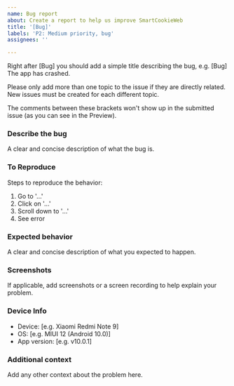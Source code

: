 ```yaml
---
name: Bug report
about: Create a report to help us improve SmartCookieWeb
title: '[Bug]'
labels: 'P2: Medium priority, bug'
assignees: ''

---
```


Right after [Bug] you should add a simple title describing the bug, e.g. [Bug] The app has crashed. 

Please only add more than one topic to the issue if they are directly related. New issues must be created for each different topic.

The comments between these brackets won't show up in the submitted issue (as you can see in the Preview).


### Describe the bug
A clear and concise description of what the bug is.

### To Reproduce
Steps to reproduce the behavior:
1. Go to '...'
2. Click on '...'
3. Scroll down to '...'
4. See error

### Expected behavior
A clear and concise description of what you expected to happen.

### Screenshots
If applicable, add screenshots or a screen recording to help explain your problem.

### Device Info
 - Device: [e.g. Xiaomi Redmi Note 9]
 - OS: [e.g. MIUI 12 (Android 10.0)]
 - App version: [e.g. v10.0.1]

### Additional context
Add any other context about the problem here.
